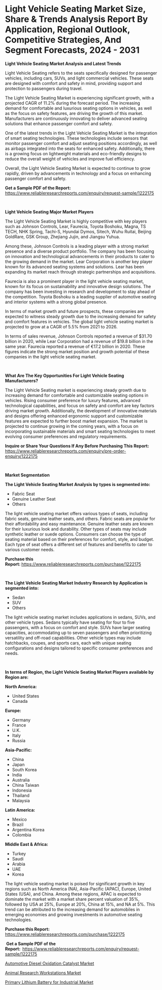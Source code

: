 <p><h1>Light Vehicle Seating Market Size, Share & Trends Analysis Report By Application, Regional Outlook, Competitive Strategies, And Segment Forecasts, 2024 - 2031</h1></p><p><strong>Light Vehicle Seating Market Analysis and Latest Trends</strong></p>
<p><p>Light Vehicle Seating refers to the seats specifically designed for passenger vehicles, including cars, SUVs, and light commercial vehicles. These seats are designed with comfort and safety in mind, providing support and protection to passengers during travel.</p><p>The Light Vehicle Seating Market is experiencing significant growth, with a projected CAGR of 11.2% during the forecast period. The increasing demand for comfortable and luxurious seating options in vehicles, as well as the focus on safety features, are driving the growth of this market. Manufacturers are continuously innovating to deliver advanced seating solutions that enhance passenger comfort and safety.</p><p>One of the latest trends in the Light Vehicle Seating Market is the integration of smart seating technologies. These technologies include sensors that monitor passenger comfort and adjust seating positions accordingly, as well as airbags integrated into the seats for enhanced safety. Additionally, there is a growing focus on lightweight materials and eco-friendly designs to reduce the overall weight of vehicles and improve fuel efficiency.</p><p>Overall, the Light Vehicle Seating Market is expected to continue to grow rapidly, driven by advancements in technology and a focus on enhancing passenger comfort and safety.</p></p>
<p><strong>Get a Sample PDF of the Report:&nbsp;</strong> <a href="https://www.reliableresearchreports.com/enquiry/request-sample/1222175">https://www.reliableresearchreports.com/enquiry/request-sample/1222175</a></p>
<p>&nbsp;</p>
<p><strong>Light Vehicle Seating Major Market Players</strong></p>
<p><p>The Light Vehicle Seating Market is highly competitive with key players such as Johnson Controls, Lear, Faurecia, Toyota Boshoku, Magna, TS TECH, NHK Spring, Tachi-S, Hyundai Dymos, Sitech, Wuhu Ruitai, Beijing GoldRare, GSK Group, Zhejiang Jujin, and Jiangsu Yuhua.</p><p>Among these, Johnson Controls is a leading player with a strong market presence and a diverse product portfolio. The company has been focusing on innovation and technological advancements in their products to cater to the growing demand in the market. Lear Corporation is another key player known for its advanced seating systems and solutions. Lear has been expanding its market reach through strategic partnerships and acquisitions.</p><p>Faurecia is also a prominent player in the light vehicle seating market, known for its focus on sustainability and innovative design solutions. The company has been investing in research and development to stay ahead of the competition. Toyota Boshoku is a leading supplier of automotive seating and interior systems with a strong global presence.</p><p>In terms of market growth and future prospects, these companies are expected to witness steady growth due to the increasing demand for safety and comfort features in vehicles. The global light vehicle seating market is projected to grow at a CAGR of 5.5% from 2021 to 2026.</p><p>In terms of sales revenue, Johnson Controls reported a revenue of $31.70 billion in 2020, while Lear Corporation had a revenue of $19.8 billion in the same year. Faurecia reported a revenue of €17.2 billion in 2020. These figures indicate the strong market position and growth potential of these companies in the light vehicle seating market.</p></p>
<p>&nbsp;</p>
<p><strong>What Are The Key Opportunities For Light Vehicle Seating Manufacturers?</strong></p>
<p><p>The Light Vehicle Seating market is experiencing steady growth due to increasing demand for comfortable and customizable seating options in vehicles. Rising consumer preference for luxury features, advanced technological capabilities, and focus on safety and comfort are key factors driving market growth. Additionally, the development of innovative materials and designs offering enhanced ergonomic support and customizable features are expected to further boost market expansion. The market is projected to continue growing in the coming years, with a focus on incorporating sustainable materials and smart seating technologies to meet evolving consumer preferences and regulatory requirements.</p></p>
<p><strong>Inquire or Share Your Questions If Any Before Purchasing This Report:</strong> <a href="https://www.reliableresearchreports.com/enquiry/pre-order-enquiry/1222175">https://www.reliableresearchreports.com/enquiry/pre-order-enquiry/1222175</a></p>
<p>&nbsp;</p>
<p><strong>Market Segmentation</strong></p>
<p><strong>The Light Vehicle Seating Market Analysis by types is segmented into:</strong></p>
<p><ul><li>Fabric Seat</li><li>Genuine Leather Seat</li><li>Others</li></ul></p>
<p><p>The light vehicle seating market offers various types of seats, including fabric seats, genuine leather seats, and others. Fabric seats are popular for their affordability and easy maintenance. Genuine leather seats are known for their luxurious look and durability. Other types of seats may include synthetic leather or suede options. Consumers can choose the type of seating material based on their preferences for comfort, style, and budget. Each type of seat offers a different set of features and benefits to cater to various customer needs.</p></p>
<p><strong>Purchase this Report:&nbsp;</strong><a href="https://www.reliableresearchreports.com/purchase/1222175">https://www.reliableresearchreports.com/purchase/1222175</a></p>
<p>&nbsp;</p>
<p><strong>The Light Vehicle Seating Market Industry Research by Application is segmented into:</strong></p>
<p><ul><li>Sedan</li><li>SUV</li><li>Others</li></ul></p>
<p><p>The light vehicle seating market includes applications in sedans, SUVs, and other vehicle types. Sedans typically have seating for four to five passengers, with a focus on comfort and style. SUVs have larger seating capacities, accommodating up to seven passengers and often prioritizing versatility and off-road capabilities. Other vehicle types may include hatchbacks, coupes, and sports cars, each with unique seating configurations and designs tailored to specific consumer preferences and needs.</p></p>
<p>&nbsp;</p>
<p><strong>In terms of Region, the Light Vehicle Seating Market Players available by Region are:</strong></p>
<p>
    <p> <strong> North America: </strong>
        <ul>
            <li>United States</li>
            <li>Canada</li>
        </ul>
        </p> 
    <p> <strong> Europe: </strong>
        <ul>
            <li>Germany</li>
            <li>France</li>
            <li>U.K.</li>
            <li>Italy</li>
            <li>Russia</li>
        </ul>
        </p> 
    <p> <strong> Asia-Pacific: </strong>
        <ul>
            <li>China</li>
            <li>Japan</li>
            <li>South Korea</li>
            <li>India</li>
            <li>Australia</li>
            <li>China Taiwan</li>
            <li>Indonesia</li>
            <li>Thailand</li>
            <li>Malaysia</li>
        </ul>
        </p> 
    <p> <strong> Latin America: </strong>
        <ul>
            <li>Mexico</li>
            <li>Brazil</li>
            <li>Argentina Korea</li>
            <li>Colombia</li>
        </ul>
        </p> 
    <p> <strong> Middle East & Africa: </strong>
        <ul>
            <li>Turkey</li>
            <li>Saudi</li>
            <li>Arabia</li>
            <li>UAE</li>
            <li>Korea</li>
        </ul>
    </p>
    </p>
<p><p>The light vehicle seating market is poised for significant growth in key regions such as North America (NA), Asia-Pacific (APAC), Europe, United States (USA), and China. Among these regions, APAC is expected to dominate the market with a market share percent valuation of 35%, followed by USA at 25%, Europe at 20%, China at 15%, and NA at 5%. This trend can be attributed to the increasing demand for automobiles in emerging economies and growing investments in automotive seating technologies.</p></p>
<p><strong>Purchase this Report: </strong><a href="https://www.reliableresearchreports.com/purchase/1222175">https://www.reliableresearchreports.com/purchase/1222175</a></p>
<p>&nbsp;<strong>Get a Sample PDF of the Report:&nbsp;&nbsp;</strong><a href="https://www.reliableresearchreports.com/enquiry/request-sample/1222175">https://www.reliableresearchreports.com/enquiry/request-sample/1222175</a></p>
<p><strong></strong></p>
<p><p><a href="https://view.publitas.com/reportprime-1/automotive-diesel-oxidation-catalyst-market-a-comprehensive-report-of-its-market-share-growth-trends-2023-2030/">Automotive Diesel Oxidation Catalyst Market</a></p><p><a href="https://view.publitas.com/reportprime-1/global-animal-research-workstations-market-by-types-applications-and-major-players-with-regional-growth-rate-analysis-and-development-situation-from-2023-to-2030/">Animal Research Workstations Market</a></p><p><a href="https://view.publitas.com/reportprime-1/primary-lithium-battery-for-industrial-market-size-growth-outlook-from-2023-to-2030-projecting-at-markets-trends-analysis-by-application-regional-outlook-and-revenue/">Primary Lithium Battery for Industrial Market</a></p></p>